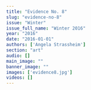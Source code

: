 ```yaml
---
title: "Evidence No. 8"
slug: "evidence-no-8"
issue: "Winter"
issue_full_name: "Winter 2016"
year: "2016"
date: "2016-01-01"
authors: ['Angela Strassheim']
section: "art"
audio: []
main_image: ""
banner_image: ""
images: ['evidence8.jpg']
videos: []
---
```

